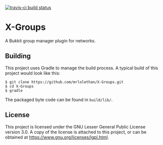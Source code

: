 [![travis-ci build status](https://travis-ci.org/mrlolethan/X-Groups.svg)](https://travis-ci.org/mrlolethan/X-Groups)
# X-Groups
A Bukkit group manager plugin for networks.

## Building
This project uses Gradle to manage the build process. A typical build of this project would look like this:
```
$ git clone https://github.com/mrlolethan/X-Groups.git
$ cd X-Groups
$ gradle
```
The packaged byte code can be found in `build/lib/`.

## License
This project is licensed under the GNU Lesser General Public License version 3.0. A copy of the license is attached to this project, or can be obtained at https://www.gnu.org/licenses/lgpl.html.
